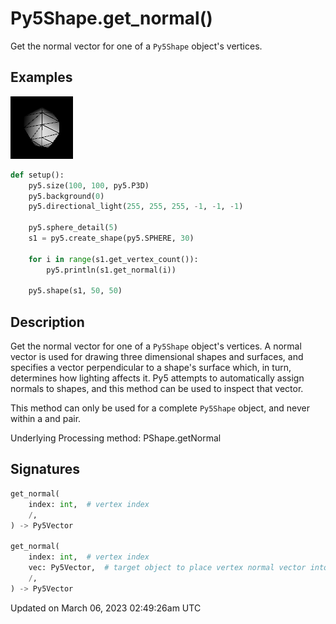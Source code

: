# Py5Shape.get_normal()

Get the normal vector for one of a `Py5Shape` object's vertices.

## Examples

<div class="example-table">

<div class="example-row"><div class="example-cell-image">

![example picture for get_normal()](/images/reference/Py5Shape_get_normal_0.png)

</div><div class="example-cell-code">

```python
def setup():
    py5.size(100, 100, py5.P3D)
    py5.background(0)
    py5.directional_light(255, 255, 255, -1, -1, -1)

    py5.sphere_detail(5)
    s1 = py5.create_shape(py5.SPHERE, 30)

    for i in range(s1.get_vertex_count()):
        py5.println(s1.get_normal(i))

    py5.shape(s1, 50, 50)
```

</div></div>

</div>

## Description

Get the normal vector for one of a `Py5Shape` object's vertices. A normal vector is used for drawing three dimensional shapes and surfaces, and specifies a vector perpendicular to a shape's surface which, in turn, determines how lighting affects it. Py5 attempts to automatically assign normals to shapes, and this method can be used to inspect that vector.

This method can only be used for a complete `Py5Shape` object, and never within a [](py5shape_begin_shape) and [](py5shape_end_shape) pair.

Underlying Processing method: PShape.getNormal

## Signatures

```python
get_normal(
    index: int,  # vertex index
    /,
) -> Py5Vector

get_normal(
    index: int,  # vertex index
    vec: Py5Vector,  # target object to place vertex normal vector into
    /,
) -> Py5Vector
```

Updated on March 06, 2023 02:49:26am UTC
